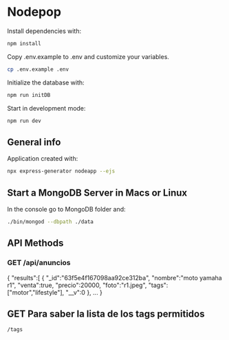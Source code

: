 # Nodepop

Install dependencies with:

```sh
npm install
```

Copy .env.example to .env and customize your variables.

```sh
cp .env.example .env
```

Initialize the database with:

```sh
npm run initDB
```

Start in development mode:

```sh
npm run dev
```

## General info

Application created with:

```sh
npx express-generator nodeapp --ejs
```

## Start a MongoDB Server in Macs or Linux

In the console go to MongoDB folder and:

```sh
./bin/mongod --dbpath ./data
```

## API Methods

### GET /api/anuncios

{
    "results":[
        {
            "_id":"63f5e4f167098aa92ce312ba",
            "nombre":"moto yamaha r1",
            "venta":true,
            "precio":20000,
            "foto":"r1.jpeg",
            "tags":["motor","lifestyle"],
            "__v":0
        },
        ...
}


## GET  Para saber la lista de los tags permitidos

```sh
/tags
```
